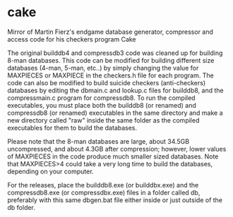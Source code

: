 # cake
Mirror of Martin Fierz's endgame database generator, compressor and access code for his checkers program Cake

The original builddb4 and compressdb3 code was cleaned up for building 8-man databases.  This code can be modified for building different size databases (4-man, 5-man, etc..) by simply changing the value for MAXPIECES or MAXPIECE in the checkers.h file for each program.  The code can also be modified to build suicide checkers (anti-checkers) databases by editing the dbmain.c and lookup.c files for builddb8, and the compressmain.c program for compressdb8.  To run the compiled executables, you must place both the builddb8 (or renamed) and compressdb8 (or renamed) executables in the same directory and make a new directory called "raw" inside the same folder as the compiled executables for them to build the databases.

Please note that the 8-man databases are large, about 34.5GB uncompressed, and about 4.3GB after compression; however, lower values of MAXPIECES in the code produce much smaller sized databases.  Note that MAXPIECES>4 could take a very long time to build the databases, depending on your computer.

For the releases, place the builddb8.exe (or builddbx.exe) and the compressdb8.exe (or compressdbx.exe) files in a folder called db, preferably with this same dbgen.bat file either inside or just outside of the db folder.

